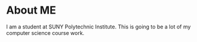 # About ME

I am a student at SUNY Polytechnic Institute.
This is going to be a lot of my computer science course work.
